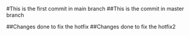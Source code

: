 #This is the first commit in main branch
##This is the commit in master branch

##Changes done to fix the hotfix
##Changes done to fix the hotfix2